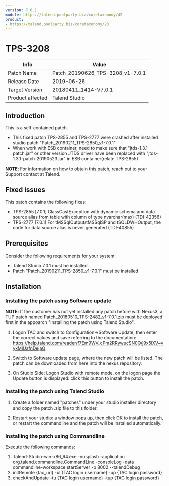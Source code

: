 ```yaml
---
version: 7.0.1
module: https://talend.poolparty.biz/coretaxonomy/42
product:
- https://talend.poolparty.biz/coretaxonomy/23
---
```


# TPS-3208

| Info             | Value |
| ---------------- | ---------------- |
| Patch Name       | Patch\_20190626\_TPS-3208\_v1-7.0.1 |
| Release Date     | 2019-06-26 |
| Target Version   | 20180411_1414-V7.0.1 |
| Product affected | Talend Studio |

## Introduction

This is a self-contained patch.

- This fixed patch TPS-2855 and TPS-2777 were crashed after installed studio patch "Patch_20190211_TPS-2850_v1-7.0.1"
- When work with ESB container, need to make sure that "jtds-1.3.1-patch.jar" or other version JTDS driver have been replaced with "jtds-1.3.1-patch-20190523.jar" in ESB container(relate TPS-2855)

**NOTE**: For information on how to obtain this patch, reach out to your Support contact at Talend.

## Fixed issues

This patch contains the following fixes:

- TPS-2855 [7.0.1] ClassCastException with dynamic schema and data source alias from table with column of type nvarchar(max) (TDI-42356)
- TPS-2777 [7.0.1] For tMSSqlOutput/tMSSqlSP and tSQLDWHOutput, the code for data source alias is never generated (TDI-40855)

## Prerequisites

Consider the following requirements for your system:

- Talend Studio 7.0.1 must be installed.
- Patch "Patch_20190211_TPS-2850_v1-7.0.1" must be installed

## Installation

### Installing the patch using Software update
**NOTE**: If the customer has not yet installed any patch before with Nexus3, a TUP patch named Patch_20180510_TPS-2482_v1-7.0.1.zip must be deployed first in the appoarch "Installing the patch using Talend Studio".

1) Logon TAC and switch to Configuration->Software Update, then enter the correct values and save referring to the documentation: https://help.talend.com/reader/f7Em9WV_cPm2RRywucSN0Q/j9x5iXV~vyxMlUafnDejaQ

2) Switch to Software update page, where the new patch will be listed. The patch can be downloaded from here into the nexus repository.

3) On Studio Side: Logon Studio with remote mode, on the logon page the Update button is displayed: click this button to install the patch.

### Installing the patch using Talend Studio

1) Create a folder named "patches" under your studio installer directory and copy the patch .zip file to this folder.

2) Restart your studio: a window pops up, then click OK to install the patch, or restart the commandline and the patch will be installed automatically.

### Installing the patch using Commandline

Execute the following commands:

1. Talend-Studio-win-x86_64.exe -nosplash -application org.talend.commandline.CommandLine -consoleLog -data commandline-workspace startServer -p 8002 --talendDebug
2. initRemote {tac_url} -ul {TAC login username} -up {TAC login password}
3. checkAndUpdate -tu {TAC login username} -tup {TAC login password}

